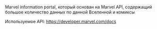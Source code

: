 Marvel information portal, который основан на Marvel API, содержащий большое количество данных по данной Вселенной и комиксы

Используемое API: https://developer.marvel.com/docs
